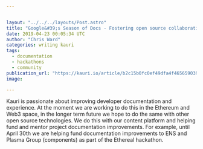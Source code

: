 ```yaml
---


layout: "../../../layouts/Post.astro"
title: "Google&#39;s Season of Docs - Fostering open source collaboration with technical writers"
date: 2019-04-23 00:05:34 UTC
author: "Chris Ward"
categories: writing kauri
tags:
  - documentation
  - hackathons
  - community
publication_url: "https://kauri.io/article/b2c15b0fc0ef49dfa4f4656590398d55"
image:

---
```

Kauri is passionate about improving developer documentation and experience. At the moment we are working to do this in the Ethereum and Web3 space, in the longer term future we hope to do the same with other open source technologies. We do this with our content platform and helping fund and mentor project documentation improvements. For example, until April 30th we are helping fund documentation improvements to ENS and Plasma Group (components) as part of the Ethereal hackathon.

